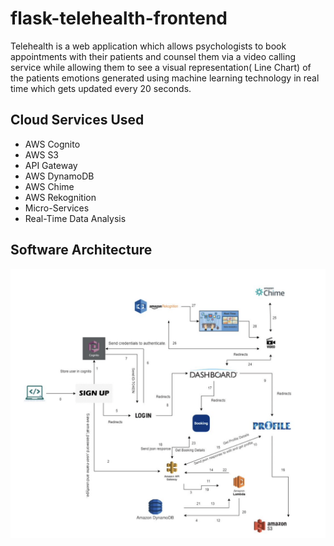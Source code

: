 # flask-telehealth-frontend

Telehealth is a web application which allows psychologists to book appointments with their patients and counsel them via a video calling service while allowing them to see a visual representation( Line Chart) of the patients emotions generated using machine learning technology in real time which gets updated every 20 seconds.

## Cloud Services Used
- AWS Cognito
- AWS S3
- API Gateway
- AWS DynamoDB
- AWS Chime
- AWS Rekognition
- Micro-Services
- Real-Time Data Analysis

## Software Architecture
![Software-arch](/Images/Software-arch.png)


